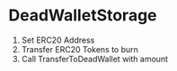 # DeadWalletStorage

1. Set ERC20 Address
2. Transfer ERC20 Tokens to burn
3. Call TransferToDeadWallet with amount
